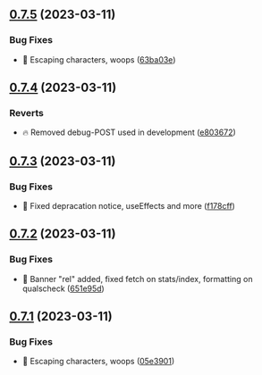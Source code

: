 ## [0.7.5](https://github.com/mgtourney/website/compare/v0.7.4...v0.7.5) (2023-03-11)


### Bug Fixes

* :bug: Escaping characters, woops ([63ba03e](https://github.com/mgtourney/website/commit/63ba03e11768f5e4ad431190e9635ad0de18ddb4))



## [0.7.4](https://github.com/mgtourney/website/compare/v0.7.3...v0.7.4) (2023-03-11)


### Reverts

* :fire: Removed debug-POST used in development ([e803672](https://github.com/mgtourney/website/commit/e803672c2ca9528635b5f9c18fdbaad7c6680d34))



## [0.7.3](https://github.com/mgtourney/website/compare/v0.7.2...v0.7.3) (2023-03-11)


### Bug Fixes

* :bug: Fixed depracation notice, useEffects and more ([f178cff](https://github.com/mgtourney/website/commit/f178cff6909dfde3f7f47058bae877f969051f97))



## [0.7.2](https://github.com/mgtourney/website/compare/v0.7.1...v0.7.2) (2023-03-11)


### Bug Fixes

* :bug: Banner "rel" added, fixed fetch on stats/index, formatting on qualscheck ([651e95d](https://github.com/mgtourney/website/commit/651e95dd459dcfe8469760cd43a643e498e73eef))



## [0.7.1](https://github.com/mgtourney/website/compare/v0.7.0...v0.7.1) (2023-03-11)


### Bug Fixes

* :bug: Escaping characters, woops ([05e3901](https://github.com/mgtourney/website/commit/05e3901b7e779b72bf180968d57f827955279d04))



